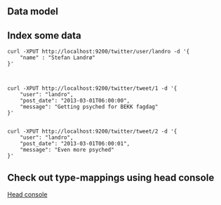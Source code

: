 Data model
-------------------------------

Index some data
-------------------------------

                                     
    curl -XPUT http://localhost:9200/twitter/user/landro -d '{
        "name" : "Stefan Landrø"
    }'



    curl -XPUT http://localhost:9200/twitter/tweet/1 -d '{
        "user": "landro",
        "post_date": "2013-03-01T06:00:00",
        "message": "Getting psyched for BEKK fagdag"
    }'


    curl -XPUT http://localhost:9200/twitter/tweet/2 -d '{
        "user": "landro",
        "post_date": "2013-03-01T06:00:01",
        "message": "Even more psyched"
    }'


Check out type-mappings using head console
-------------------------------

[Head console](http://localhost:9200/_plugin/head/)